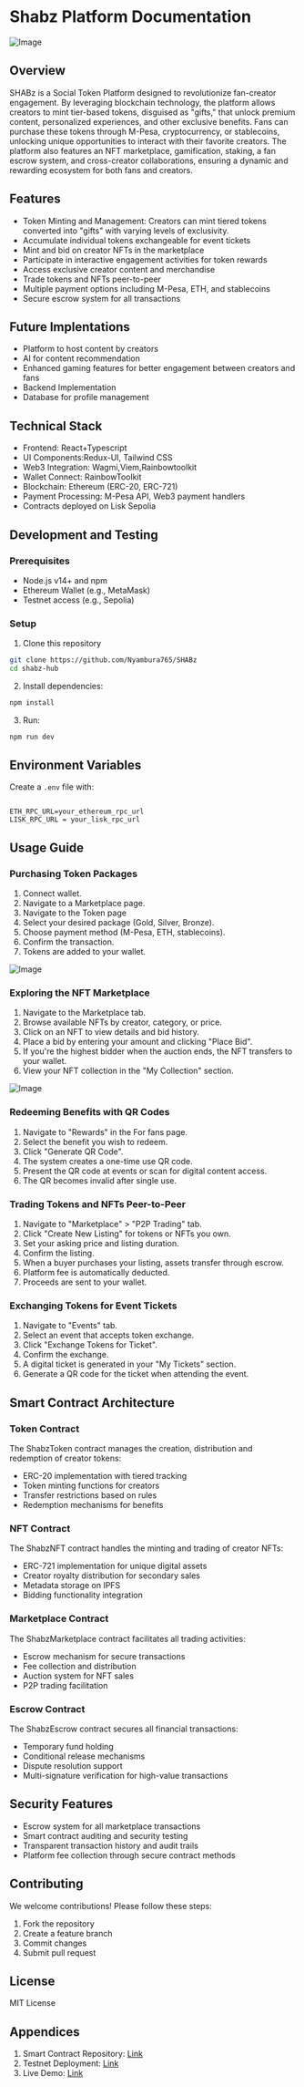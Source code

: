 
# Shabz Platform Documentation

![Image](https://github.com/user-attachments/assets/9e926a63-832f-46bd-ab24-0d020376cc86)

## Overview
SHABz is a Social Token Platform designed to revolutionize fan-creator engagement. By leveraging blockchain technology, the platform allows creators to mint tier-based tokens, disguised as "gifts," that unlock premium content, personalized experiences, and other exclusive benefits. Fans can purchase these tokens through M-Pesa, cryptocurrency, or stablecoins, unlocking unique opportunities to interact with their favorite creators. The platform also features an NFT marketplace, gamification, staking, a fan escrow system, and cross-creator collaborations, ensuring a dynamic and rewarding ecosystem for both fans and creators.

## Features
- Token Minting and Management: Creators can mint tiered tokens converted into "gifts" with varying levels of exclusivity.
- Accumulate individual tokens exchangeable for event tickets
- Mint and bid on creator NFTs in the marketplace
- Participate in interactive engagement activities for token rewards
- Access exclusive creator content and merchandise
- Trade tokens and NFTs peer-to-peer
- Multiple payment options including M-Pesa, ETH, and stablecoins
- Secure escrow system for all transactions

## Future Implentations
- Platform to host content by creators
- AI for content recommendation
- Enhanced gaming features for better engagement between creators and fans
- Backend Implementation
- Database for profile management


## Technical Stack
- Frontend: React+Typescript
- UI Components:Redux-UI, Tailwind CSS
- Web3 Integration: Wagmi,Viem,Rainbowtoolkit
- Wallet Connect: RainbowToolkit
- Blockchain: Ethereum  (ERC-20, ERC-721)
- Payment Processing: M-Pesa API, Web3 payment handlers
- Contracts deployed on Lisk Sepolia

## Development and Testing

### Prerequisites
- Node.js v14+ and npm
- Ethereum Wallet (e.g., MetaMask)
- Testnet access (e.g., Sepolia)

### Setup

1. Clone this repository
```bash
git clone https://github.com/Nyambura765/SHABz
cd shabz-hub
```

2. Install dependencies:
```bash
npm install
```

3. Run:
```bash
npm run dev
```

## Environment Variables
Create a `.env` file with:
```

ETH_RPC_URL=your_ethereum_rpc_url
LISK_RPC_URL = your_lisk_rpc_url

```

## Usage Guide

### Purchasing Token Packages
1. Connect wallet.
2. Navigate to a Marketplace page.
3. Navigate to the Token page
4. Select your desired package (Gold, Silver, Bronze).
5. Choose payment method (M-Pesa, ETH, stablecoins).
6. Confirm the transaction.
7. Tokens are added to your wallet.

![Image](https://github.com/user-attachments/assets/d84ccd50-f987-4f48-acc2-a39cbcda002b)

### Exploring the NFT Marketplace
1. Navigate to the  Marketplace tab.
2. Browse available NFTs by creator, category, or price.
3. Click on an NFT to view details and bid history.
4. Place a bid by entering your amount and clicking "Place Bid".
5. If you're the highest bidder when the auction ends, the NFT transfers to your wallet.
6. View your NFT collection in the "My Collection" section.

![Image](https://github.com/user-attachments/assets/cb1665be-9563-40dc-a44d-ba744271634a)

### Redeeming Benefits with QR Codes
1. Navigate to "Rewards" in the For fans page.
2. Select the benefit you wish to redeem.
3. Click "Generate QR Code".
4. The system creates a one-time use QR code.
5. Present the QR code at events or scan for digital content access.
6. The QR becomes invalid after single use.




### Trading Tokens and NFTs Peer-to-Peer
1. Navigate to "Marketplace" > "P2P Trading" tab.
2. Click "Create New Listing" for tokens or NFTs you own.
3. Set your asking price and listing duration.
4. Confirm the listing.
5. When a buyer purchases your listing, assets transfer through escrow.
6. Platform fee is automatically deducted.
7. Proceeds are sent to your wallet.



### Exchanging Tokens for Event Tickets
1. Navigate to "Events" tab.
2. Select an event that accepts token exchange.
3. Click "Exchange Tokens for Ticket".
4. Confirm the exchange.
5. A digital ticket is generated in your "My Tickets" section.
6. Generate a QR code for the ticket when attending the event.



## Smart Contract Architecture

### Token Contract
The ShabzToken contract manages the creation, distribution and redemption of creator tokens:
- ERC-20 implementation with tiered tracking
- Token minting functions for creators
- Transfer restrictions based on rules
- Redemption mechanisms for benefits

### NFT Contract
The ShabzNFT contract handles the minting and trading of creator NFTs:
- ERC-721 implementation for unique digital assets
- Creator royalty distribution for secondary sales
- Metadata storage on IPFS
- Bidding functionality integration

### Marketplace Contract
The ShabzMarketplace contract facilitates all trading activities:
- Escrow mechanism for secure transactions
- Fee collection and distribution
- Auction system for NFT sales
- P2P trading facilitation

### Escrow Contract
The ShabzEscrow contract secures all financial transactions:
- Temporary fund holding
- Conditional release mechanisms
- Dispute resolution support
- Multi-signature verification for high-value transactions

## Security Features
- Escrow system for all marketplace transactions
- Smart contract auditing and security testing
- Transparent transaction history and audit trails
- Platform fee collection through secure contract methods

## Contributing
We welcome contributions! Please follow these steps:
1. Fork the repository
2. Create a feature branch
3. Commit changes
4. Submit pull request

## License
MIT License

## Appendices
1. Smart Contract Repository: [Link](https://github.com/Nyambura765/SHABz/contracts)
2. Testnet Deployment: [Link](https://sepolia-blockscout.lisk.com/address/0x296EA797C9A5935c4447e638a7a7ce04c1039259)
3. Live Demo: [Link]()
```

 